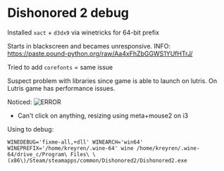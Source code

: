 # Dishonored 2 debug

Installed `xact` + `d3dx9` via winetricks for 64-bit prefix

Starts in blackscreen and becames unresponsive.
INFO: https://paste.pound-python.org/raw/Aa4xFhZbGGWS1YUfHTrJ/

Tried to add `corefonts` = same issue

Suspect problem with libraries since game is able to launch on lutris. On Lutris game has performance issues.

Noticed:
![ERROR](https://i.imgur.com/Wkv2dK5.jpg "ERROR")
- Can't click on anything, resizing using meta+mouse2 on i3

Using to debug:

```
WINEDEBUG='fixme-all,+dll' WINEARCH='win64' WINEPREFIX='/home/kreyren/.wine-64' wine /home/kreyren/.wine-64/drive_c/Program\ Files\ \(x86\)/Steam/steamapps/common/Dishonored2/Dishonored2.exe 
```
